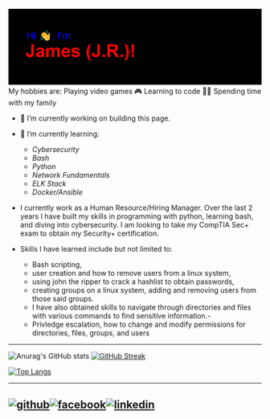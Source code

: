 ![](https://github.com/Jbyford89/Jbyford89/blob/main/header.png)
My hobbies are: 
Playing video games 🎮
Learning to code 👩‍💻 
Spending time with my family 


<!--
**Jbyford89/Jbyford89** is a ✨ _special_ ✨ repository because its `README.md` (this file) appears on your GitHub profile.
-->

- 🔭 I’m currently working on building this page.
- 🌱 I’m currently learning:
  - _Cybersecurity_
  - _Bash_
  - _Python_
  - _Network Fundamentals_
  - _ELK Stack_
  - _Docker/Ansible_
 
- I currently work as a Human Resource/Hiring Manager. Over the last 2 years I have built my skills in programming with python, learning bash, and diving into cybersecurity. I am looking to take my CompTIA Sec+ exam to obtain my Security+ certification. 
 
- Skills I have learned include but not limited to: 
  - Bash scripting, 
  - user creation and how to remove users from a linux system, 
  - using john the ripper to crack a hashlist to obtain passwords, 
  - creating groups on a linux system, adding and removing users from those said groups. 
  - I have also obtained skills to navigate through directories and files with various commands to find sensitive information.-
  - Privledge escalation, how to change and modify permissions for directories, files, groups, and users

---
<!--[![Anurag's GitHub stats](https://github-readme-stats.vercel.app/api?username=jbyford89)](https://github.com/jbyford89/github-readme-stats)-->
![Anurag's GitHub stats](https://github-readme-stats.vercel.app/api?username=jbyford89&show_icons=true&theme=dark)
[![GitHub Streak](https://github-readme-streak-stats.herokuapp.com/?user=Jbyford89&theme=dark)](https://git.io/streak-stats)

[![Top Langs](https://github-readme-stats.vercel.app/api/top-langs/?username=Jbyford89&layout=compact&theme=dark)](https://github.com/anuraghazra/github-readme-stats)

---
[![github](https://cloud.githubusercontent.com/assets/17016297/18839843/0e06a67a-83d2-11e6-993a-b35a182500e0.png)][1][![facebook](https://cloud.githubusercontent.com/assets/17016297/18839836/0a06deb4-83d2-11e6-8078-1d0974af0f63.png)][2][![linkedin](https://cloud.githubusercontent.com/assets/17016297/18839848/0fc7e74e-83d2-11e6-8c6a-277fc9d6e067.png)][3]
---

[1]: http://www.github.com/Jbyford89
[2]: https://www.linkedin.com/in/jbyford89
[3]: https://www.facebook.com/jbyford2
